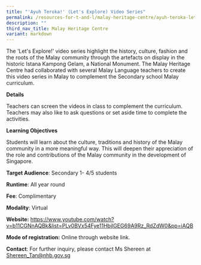 ```yaml
---
title: "'Ayuh Teroka!' (Let's Explore) Video Series"
permalink: /resources-for-t-and-l/malay-heritage-centre/ayuh-teroka-lets-explore-video-series/
description: ""
third_nav_title: Malay Heritage Centre
variant: markdown
---
```

The 'Let's Explore!' video series highlight the history, culture, fashion and the roots of the Malay community through the artefacts on display in the historic Istana Kampong Gelam, a National Monument. The Malay Heritage Centre had collaborated with several Malay Language teachers to create this video series in Malay to complement the Secondary school Malay curriculum. 

**Details**		

Teachers can screen the videos in class to complement the curriculum. Teachers may also like to ask questions or set aside time to complete the activities.
			
**Learning Objectives**			

Students will learn about the culture, traditions and history of the Malay community in a more meaningful way. This will deepen their appreciation of the role and contributions of the Malay community in the development of Singapore.
			
**Target Audience**: Secondary 1- 4/5 students

**Runtime**: All year round			

**Fee**: Complimentary			

**Modality**:	Virtual
			
**Website:** https://www.youtube.com/watch?v=b11CGNnAQBk&list=PLv0BVx54Fye11HbjlGEG69A9Rz_RdZdW0&pp=iAQB			

**Mode of registration:**  Online through website link.

**Contact**: For further inquiry, please contact Ms Shereen at Shereen_Tan@nhb.gov.sg
